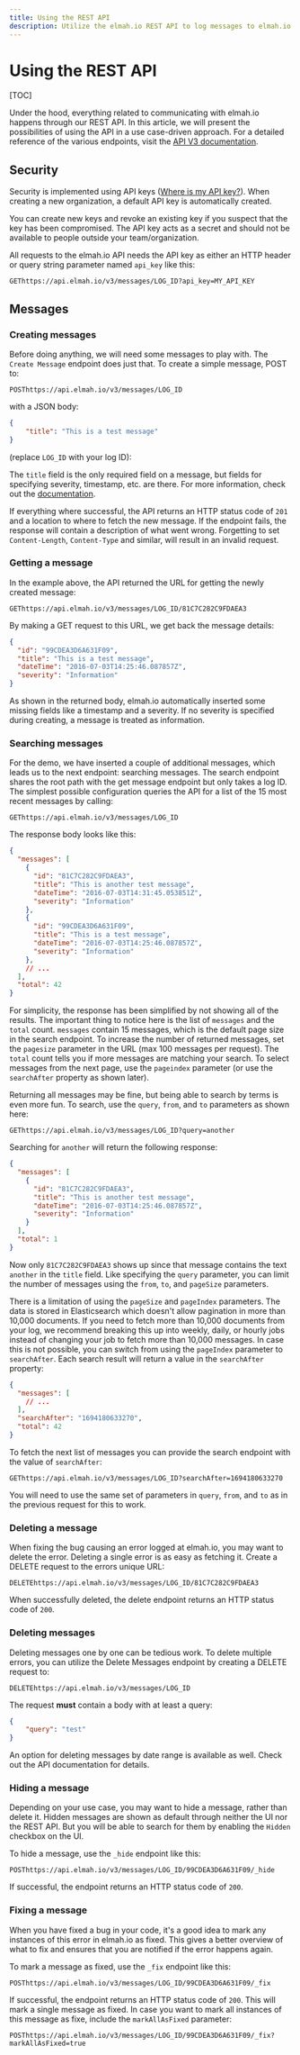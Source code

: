 ```yaml
---
title: Using the REST API
description: Utilize the elmah.io REST API to log messages to elmah.io from any framework. We provide a range of options but creating on yourself is easy.
---
```


# Using the REST API

[TOC]

Under the hood, everything related to communicating with elmah.io happens through our REST API. In this article, we will present the possibilities of using the API in a use case-driven approach. For a detailed reference of the various endpoints, visit the [API V3 documentation](https://api.elmah.io/swagger/index.html).

## Security

Security is implemented using API keys ([Where is my API key?](https://docs.elmah.io/where-is-my-api-key/)). When creating a new organization, a default API key is automatically created.

You can create new keys and revoke an existing key if you suspect that the key has been compromised. The API key acts as a secret and should not be available to people outside your team/organization.

All requests to the elmah.io API needs the API key as either an HTTP header or query string parameter named `api_key` like this:

<pre class="request-method"><code class="nohighlight"><span class="badge badge-secondary mr-2">GET</span><span>https://api.elmah.io/v3/messages/LOG_ID?api_key=MY_API_KEY</span></code></pre>

## Messages

### Creating messages

Before doing anything, we will need some messages to play with. The `Create Message` endpoint does just that. To create a simple message, POST to:

<pre class="request-method"><code class="nohighlight"><span class="badge badge-secondary mr-2">POST</span><span>https://api.elmah.io/v3/messages/LOG_ID</span></code></pre>

with a JSON body:

```json
{
    "title": "This is a test message"
}
```

(replace `LOG_ID` with your log ID):

The `title` field is the only required field on a message, but fields for specifying severity, timestamp, etc. are there. For more information, check out the [documentation](https://api.elmah.io/swagger/index.html).

If everything where successful, the API returns an HTTP status code of `201` and a location to where to fetch the new message. If the endpoint fails, the response will contain a description of what went wrong. Forgetting to set `Content-Length`, `Content-Type` and similar, will result in an invalid request.

### Getting a message

In the example above, the API returned the URL for getting the newly created message:

<pre class="request-method"><code class="nohighlight"><span class="badge badge-secondary mr-2">GET</span><span>https://api.elmah.io/v3/messages/LOG_ID/81C7C282C9FDAEA3</span></code></pre>

By making a GET request to this URL, we get back the message details:

```json
{
  "id": "99CDEA3D6A631F09",
  "title": "This is a test message",
  "dateTime": "2016-07-03T14:25:46.087857Z",
  "severity": "Information"
}
```

As shown in the returned body, elmah.io automatically inserted some missing fields like a timestamp and a severity. If no severity is specified during creating, a message is treated as information.

### Searching messages

For the demo, we have inserted a couple of additional messages, which leads us to the next endpoint: searching messages. The search endpoint shares the root path with the get message endpoint but only takes a log ID. The simplest possible configuration queries the API for a list of the 15 most recent messages by calling:

<pre class="request-method"><code class="nohighlight"><span class="badge badge-secondary mr-2">GET</span><span>https://api.elmah.io/v3/messages/LOG_ID</span></code></pre>

The response body looks like this:

```json
{
  "messages": [
    {
      "id": "81C7C282C9FDAEA3",
      "title": "This is another test message",
      "dateTime": "2016-07-03T14:31:45.053851Z",
      "severity": "Information"
    },
    {
      "id": "99CDEA3D6A631F09",
      "title": "This is a test message",
      "dateTime": "2016-07-03T14:25:46.087857Z",
      "severity": "Information"
    },
    // ...
  ],
  "total": 42
}
```

For simplicity, the response has been simplified by not showing all of the results. The important thing to notice here is the list of `messages` and the `total` count. `messages` contain 15 messages, which is the default page size in the search endpoint. To increase the number of returned messages, set the `pagesize` parameter in the URL (max 100 messages per request). The `total` count tells you if more messages are matching your search. To select messages from the next page, use the `pageindex` parameter (or use the `searchAfter` property as shown later).

Returning all messages may be fine, but being able to search by terms is even more fun. To search, use the `query`, `from`, and `to` parameters as shown here:

<pre class="request-method"><code class="nohighlight"><span class="badge badge-secondary mr-2">GET</span><span>https://api.elmah.io/v3/messages/LOG_ID?query=another</span></code></pre>

Searching for `another` will return the following response:

```json
{
  "messages": [
    {
      "id": "81C7C282C9FDAEA3",
      "title": "This is another test message",
      "dateTime": "2016-07-03T14:25:46.087857Z",
      "severity": "Information"
    }
  ],
  "total": 1
}
```

Now only `81C7C282C9FDAEA3` shows up since that message contains the text `another` in the `title` field. Like specifying the `query` parameter, you can limit the number of messages using the `from`, `to`, and `pageSize` parameters.

There is a limitation of using the `pageSize` and `pageIndex` parameters. The data is stored in Elasticsearch which doesn't allow pagination in more than 10,000 documents. If you need to fetch more than 10,000 documents from your log, we recommend breaking this up into weekly, daily, or hourly jobs instead of changing your job to fetch more than 10,000 messages. In case this is not possible, you can switch from using the `pageIndex` parameter to `searchAfter`. Each search result will return a value in the `searchAfter` property:

```json
{
  "messages": [
    // ...
  ],
  "searchAfter": "1694180633270",
  "total": 42
}
```

To fetch the next list of messages you can provide the search endpoint with the value of `searchAfter`:

<pre class="request-method"><code class="nohighlight"><span class="badge badge-secondary mr-2">GET</span><span>https://api.elmah.io/v3/messages/LOG_ID?searchAfter=1694180633270</span></code></pre>

You will need to use the same set of parameters in `query`, `from`, and `to` as in the previous request for this to work.

### Deleting a message

When fixing the bug causing an error logged at elmah.io, you may want to delete the error. Deleting a single error is as easy as fetching it. Create a DELETE request to the errors unique URL:

<pre class="request-method"><code class="nohighlight"><span class="badge badge-secondary mr-2">DELETE</span><span>https://api.elmah.io/v3/messages/LOG_ID/81C7C282C9FDAEA3</span></code></pre>

When successfully deleted, the delete endpoint returns an HTTP status code of `200`.

### Deleting messages

Deleting messages one by one can be tedious work. To delete multiple errors, you can utilize the Delete Messages endpoint by creating a DELETE request to:

<pre class="request-method"><code class="nohighlight"><span class="badge badge-secondary mr-2">DELETE</span><span>https://api.elmah.io/v3/messages/LOG_ID</span></code></pre>

The request **must** contain a body with at least a query:

```json
{
    "query": "test"
}
```

An option for deleting messages by date range is available as well. Check out the API documentation for details.

### Hiding a message

Depending on your use case, you may want to hide a message, rather than delete it. Hidden messages are shown as default through neither the UI nor the REST API. But you will be able to search for them by enabling the `Hidden` checkbox on the UI.

To hide a message, use the `_hide` endpoint like this:

<pre class="request-method"><code class="nohighlight"><span class="badge badge-secondary mr-2">POST</span><span>https://api.elmah.io/v3/messages/LOG_ID/99CDEA3D6A631F09/_hide</span></code></pre>

If successful, the endpoint returns an HTTP status code of `200`.

### Fixing a message

When you have fixed a bug in your code, it's a good idea to mark any instances of this error in elmah.io as fixed. This gives a better overview of what to fix and ensures that you are notified if the error happens again.

To mark a message as fixed, use the `_fix` endpoint like this:

<pre class="request-method"><code class="nohighlight"><span class="badge badge-secondary mr-2">POST</span><span>https://api.elmah.io/v3/messages/LOG_ID/99CDEA3D6A631F09/_fix</span></code></pre>

If successful, the endpoint returns an HTTP status code of `200`. This will mark a single message as fixed. In case you want to mark all instances of this message as fixe, include the `markAllAsFixed` parameter:

<pre class="request-method"><code class="nohighlight"><span class="badge badge-secondary mr-2">POST</span><span>https://api.elmah.io/v3/messages/LOG_ID/99CDEA3D6A631F09/_fix?markAllAsFixed=true</span></code></pre>